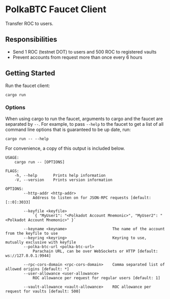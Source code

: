# PolkaBTC Faucet Client

Transfer ROC to users.

## Responsibilities

- Send 1 ROC (testnet DOT) to users and 500 ROC to registered vaults
- Prevent accounts from request more than once every 6 hours

## Getting Started

Run the faucet client:

```
cargo run
```

### Options

When using cargo to run the faucet, arguments to cargo and the faucet are separated by `--`. For example, to pass `--help` to the faucet to get a list of all command line options that is guaranteed to be up date, run:

```
cargo run -- --help
```

For convenience, a copy of this output is included below.
```
USAGE:
    cargo run -- [OPTIONS]

FLAGS:
    -h, --help       Prints help information
    -V, --version    Prints version information

OPTIONS:
        --http-addr <http-addr>
            Address to listen on for JSON-RPC requests [default: [::0]:3033]

        --keyfile <keyfile>
            `{ "MyUser1": "<Polkadot Account Mnemonic>", "MyUser2": "<Polkadot Account Mnemonic>" }`

        --keyname <keyname>                    The name of the account from the keyfile to use
        --keyring <keyring>                    Keyring to use, mutually exclusive with keyfile
        --polka-btc-url <polka-btc-url>
            Parachain URL, can be over WebSockets or HTTP [default: ws://127.0.0.1:9944]

        --rpc-cors-domain <rpc-cors-domain>    Comma separated list of allowed origins [default: *]
        --user-allowance <user-allowance>
            ROC allowance per request for regular users [default: 1]

        --vault-allowance <vault-allowance>    ROC allowance per request for vaults [default: 500]
```
